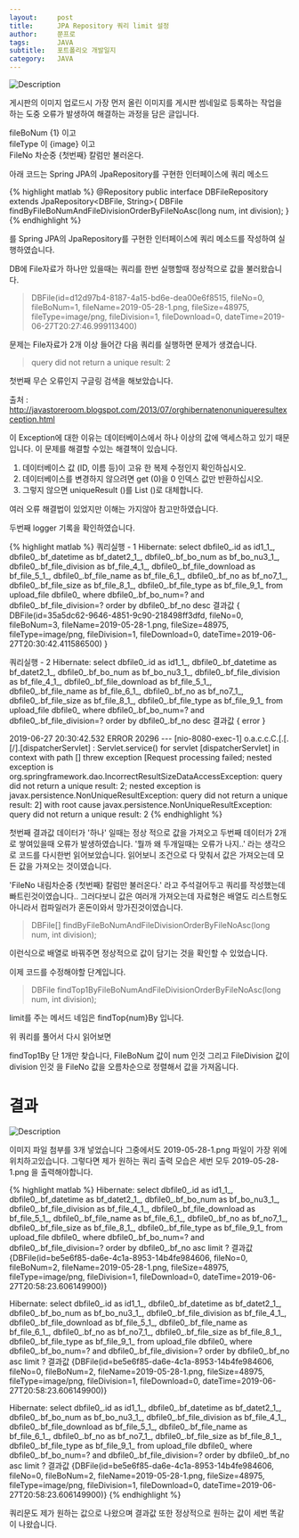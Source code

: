 ```yaml
---
layout:     post
title:      JPA Repository 쿼리 limit 설정
author:     쭌프로
tags:       JAVA
subtitle:   포트폴리오 개발일지
category:   JAVA
---
```


<!-- Start Writing Below in Markdown -->

![Description](https://alalstjr.github.io/jjunpro.github.io/img/java_bg.png)
 
게시판의 이미지 업로드시 가장 먼저 올린 이미지를 게시판 썸네일로 등록하는 작업을 하는 도중 오류가 발생하여 해결하는 과정을 담은 글입니다.
 
fileBoNum {1} 이고 <br/>
fileType 이 {image} 이고 <br/>
FileNo 차순중 {첫번째} 칼럼만 불러온다.

아래 코드는 Spring JPA의 JpaRepository를 구현한 인터페이스에 쿼리 메소드 

{% highlight matlab %}
  @Repository
  public interface DBFileRepository extends JpaRepository<DBFile, String>{
    DBFile findByFileBoNumAndFileDivisionOrderByFileNoAsc(long num, int division);
  }
{% endhighlight %}

를 Spring JPA의 JpaRepository를 구현한 인터페이스에 쿼리 메소드를 작성하여 실행하였습니다.

DB에 File자료가 하나만 있을때는 쿼리를 한번 실행할때 정상적으로 값을 불러왔습니다.

> DBFile(id=d12d97b4-8187-4a15-bd6e-dea00e6f8515, fileNo=0, fileBoNum=1, fileName=2019-05-28-1.png, fileSize=48975, fileType=image/png, fileDivision=1, fileDownload=0, dateTime=2019-06-27T20:27:46.999113400)

문제는 File자료가 2개 이상 들어간 다음 쿼리를 실행하면 문제가 생겼습니다.

> query did not return a unique result: 2

첫번째 무슨 오류인지 구글링 검색을 해보았습니다.

출처 : http://javastoreroom.blogspot.com/2013/07/orghibernatenonuniqueresultexception.html

이 Exception에 대한 이유는 데이터베이스에서 하나 이상의 값에 액세스하고 있기 때문입니다. 이 문제를 해결할 수있는 해결책이 있습니다. 

1. 데이터베이스 값 (ID, 이름 등)이 고유 한 복제 수정인지 확인하십시오. 
2. 데이터베이스를 변경하지 않으려면 get (0)을 0 인덱스 값만 반환하십시오. 
3. 그렇지 않으면 uniqueResult ()를 List ()로 대체합니다. 

여러 오류 해결법이 있었지만 이해는 가지않아 참고만하였습니다.

두번째 logger 기록을 확인하였습니다.

{% highlight matlab %}
   쿼리실행 - 1
  Hibernate: select dbfile0_.id as id1_1_, dbfile0_.bf_datetime as bf_datet2_1_, dbfile0_.bf_bo_num as bf_bo_nu3_1_, dbfile0_.bf_file_division as bf_file_4_1_, dbfile0_.bf_file_download as bf_file_5_1_, dbfile0_.bf_file_name as bf_file_6_1_, dbfile0_.bf_no as bf_no7_1_, dbfile0_.bf_file_size as bf_file_8_1_, dbfile0_.bf_file_type as bf_file_9_1_ from upload_file dbfile0_ where dbfile0_.bf_bo_num=? and dbfile0_.bf_file_division=? order by dbfile0_.bf_no desc
  결과값 { DBFile(id=35a5dc62-9646-4851-9c90-218498ff3dfd, fileNo=0, fileBoNum=3, fileName=2019-05-28-1.png, fileSize=48975, fileType=image/png, fileDivision=1, fileDownload=0, dateTime=2019-06-27T20:30:42.411586500) }

  쿼리실행 - 2
  Hibernate: select dbfile0_.id as id1_1_, dbfile0_.bf_datetime as bf_datet2_1_, dbfile0_.bf_bo_num as bf_bo_nu3_1_, dbfile0_.bf_file_division as bf_file_4_1_, dbfile0_.bf_file_download as bf_file_5_1_, dbfile0_.bf_file_name as bf_file_6_1_, dbfile0_.bf_no as bf_no7_1_, dbfile0_.bf_file_size as bf_file_8_1_, dbfile0_.bf_file_type as bf_file_9_1_ from upload_file dbfile0_ where dbfile0_.bf_bo_num=? and dbfile0_.bf_file_division=? order by dbfile0_.bf_no desc
  결과값 { error }

  2019-06-27 20:30:42.532 ERROR 20296 --- [nio-8080-exec-1] o.a.c.c.C.[.[.[/].[dispatcherServlet]    : Servlet.service() for servlet [dispatcherServlet] in context with path [] threw exception [Request processing failed; nested exception is org.springframework.dao.IncorrectResultSizeDataAccessException: query did not return a unique result: 2; nested exception is javax.persistence.NonUniqueResultException: query did not return a unique result: 2] with root cause
  javax.persistence.NonUniqueResultException: query did not return a unique result: 2
{% endhighlight %}

첫번째 결과값 데이터가 '하나' 일때는 정상 적으로 값을 가져오고 두번째 데이터가 2개로 쌓여있을때 오류가 발생하였습니다.
'뭘까 왜 두개일때는 오류가 나지..' 라는 생각으로 코드를 다시한번 읽어보았습니다.
읽어보니 조건으로 다 맞춰서 값은 가져오는데 모든 값을 가져오는 것이였습니다.

'FileNo 내림차순중 {첫번째} 칼럼만 불러온다.' 라고 주석걸어두고 쿼리를 작성했는데 빠트린것이였습니다..
그러다보니 값은 여러개 가져오는데 자료형은 배열도 리스트형도 아니라서 컴파일러가 혼돈이와서 망가진것이였습니다.

> DBFile[] findByFileBoNumAndFileDivisionOrderByFileNoAsc(long num, int division);

이런식으로 배열로 바꿔주면 정상적으로 값이 담기는 것을 확인할 수 있었습니다.

이제 코드를 수정해야할 단계입니다.

> DBFile findTop1ByFileBoNumAndFileDivisionOrderByFileNoAsc(long num, int division);

limit를 주는 메서드 네임은 findTop{num}By 입니다.

위 쿼리를 풀어서 다시 읽어보면

findTop1By 단 1개만 찾습니다,
FileBoNum 값이 num 인것 그리고
FileDivision 값이 division 인것 을 
FileNo 값을 오름차순으로 정렬해서 값을 가져옵니다.

# 결과

![Description](https://alalstjr.github.io/jjunpro.github.io/img/2019/06/2019-06-27-1.png)

이미지 파일 첨부를 3개 넣었습니다 그중에서도 2019-05-28-1.png 파일이 가장 위에 위치하고있습니다.
그렇다면 제가 원하는 쿼리 출력 모습은 세번 모두 2019-05-28-1.png 을 출력해야합니다.

{% highlight matlab %}
  Hibernate: select dbfile0_.id as id1_1_, dbfile0_.bf_datetime as bf_datet2_1_, dbfile0_.bf_bo_num as bf_bo_nu3_1_, dbfile0_.bf_file_division as bf_file_4_1_, dbfile0_.bf_file_download as bf_file_5_1_, dbfile0_.bf_file_name as bf_file_6_1_, dbfile0_.bf_no as bf_no7_1_, dbfile0_.bf_file_size as bf_file_8_1_, dbfile0_.bf_file_type as bf_file_9_1_ from upload_file dbfile0_ where dbfile0_.bf_bo_num=? and dbfile0_.bf_file_division=? order by dbfile0_.bf_no asc limit ?
  결과값 {DBFile(id=be5e6f85-da6e-4c1a-8953-14b4fe984606, fileNo=0, fileBoNum=2, fileName=2019-05-28-1.png, fileSize=48975, fileType=image/png, fileDivision=1, fileDownload=0, dateTime=2019-06-27T20:58:23.606149900)}

  Hibernate: select dbfile0_.id as id1_1_, dbfile0_.bf_datetime as bf_datet2_1_, dbfile0_.bf_bo_num as bf_bo_nu3_1_, dbfile0_.bf_file_division as bf_file_4_1_, dbfile0_.bf_file_download as bf_file_5_1_, dbfile0_.bf_file_name as bf_file_6_1_, dbfile0_.bf_no as bf_no7_1_, dbfile0_.bf_file_size as bf_file_8_1_, dbfile0_.bf_file_type as bf_file_9_1_ from upload_file dbfile0_ where dbfile0_.bf_bo_num=? and dbfile0_.bf_file_division=? order by dbfile0_.bf_no asc limit ?
  결과값 {DBFile(id=be5e6f85-da6e-4c1a-8953-14b4fe984606, fileNo=0, fileBoNum=2, fileName=2019-05-28-1.png, fileSize=48975, fileType=image/png, fileDivision=1, fileDownload=0, dateTime=2019-06-27T20:58:23.606149900)}

  Hibernate: select dbfile0_.id as id1_1_, dbfile0_.bf_datetime as bf_datet2_1_, dbfile0_.bf_bo_num as bf_bo_nu3_1_, dbfile0_.bf_file_division as bf_file_4_1_, dbfile0_.bf_file_download as bf_file_5_1_, dbfile0_.bf_file_name as bf_file_6_1_, dbfile0_.bf_no as bf_no7_1_, dbfile0_.bf_file_size as bf_file_8_1_, dbfile0_.bf_file_type as bf_file_9_1_ from upload_file dbfile0_ where dbfile0_.bf_bo_num=? and dbfile0_.bf_file_division=? order by dbfile0_.bf_no asc limit ?
  결과값 {DBFile(id=be5e6f85-da6e-4c1a-8953-14b4fe984606, fileNo=0, fileBoNum=2, fileName=2019-05-28-1.png, fileSize=48975, fileType=image/png, fileDivision=1, fileDownload=0, dateTime=2019-06-27T20:58:23.606149900)}
{% endhighlight %}

쿼리문도 제가 원하는 값으로 나왔으며 결과값 또한 정상적으로 원하는 값이 세번 똑같이 나왔습니다.


